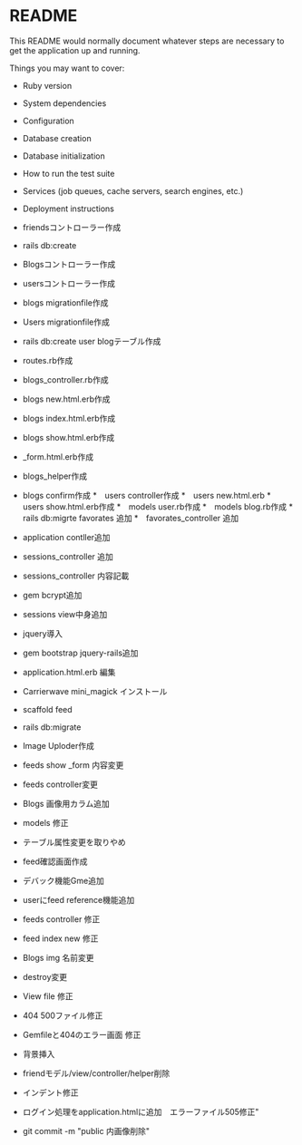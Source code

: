 # README

This README would normally document whatever steps are necessary to get the
application up and running.

Things you may want to cover:

* Ruby version

* System dependencies

* Configuration

* Database creation

* Database initialization

* How to run the test suite

* Services (job queues, cache servers, search engines, etc.)

* Deployment instructions

* friendsコントローラー作成
* rails db:create
* Blogsコントローラー作成
* usersコントローラー作成
* blogs migrationfile作成
* Users migrationfile作成
* rails db:create user blogテーブル作成
* routes.rb作成
* blogs_controller.rb作成
* blogs new.html.erb作成
* blogs index.html.erb作成
* blogs show.html.erb作成
* _form.html.erb作成
* blogs_helper作成
* blogs confirm作成
*　users controller作成
*　users new.html.erb
*　users show.html.erb作成
*　models user.rb作成
*　models blog.rb作成
*　rails db:migrte favorates 追加
*　favorates_controller 追加
*  application contller追加
* sessions_controller 追加
* sessions_controller 内容記載
* gem bcrypt追加
* sessions view中身追加
* jquery導入
* gem bootstrap jquery-rails追加
* application.html.erb 編集
* Carrierwave mini_magick インストール
* scaffold feed
* rails db:migrate
* Image Uploder作成
* feeds show _form 内容変更
* feeds controller変更
* Blogs 画像用カラム追加
* models 修正
* テーブル属性変更を取りやめ
* feed確認画面作成
* デバック機能Gme追加
* userにfeed reference機能追加
* feeds controller 修正
* feed index new 修正
* Blogs img 名前変更
* destroy変更
* View file 修正
* 404 500ファイル修正
* Gemfileと404のエラー画面 修正
* 背景挿入
* friendモデル/view/controller/helper削除
* インデント修正
* ログイン処理をapplication.htmlに追加　エラーファイル505修正"
*  git commit -m "public 内画像削除"  
